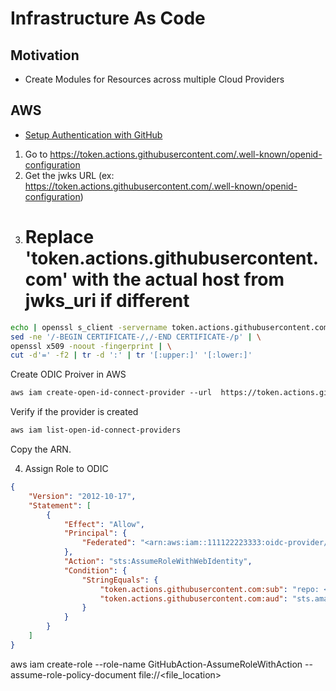 # Infrastructure As Code


## Motivation

- Create Modules for Resources across multiple Cloud Providers


## AWS


- [Setup Authentication with GitHub](https://aws.amazon.com/blogs/security/use-iam-roles-to-connect-github-actions-to-actions-in-aws/)


1. Go to https://token.actions.githubusercontent.com/.well-known/openid-configuration
2. Get the jwks URL (ex: https://token.actions.githubusercontent.com/.well-known/openid-configuration)
3. # Replace 'token.actions.githubusercontent.com' with the actual host from jwks_uri if different

```bash
echo | openssl s_client -servername token.actions.githubusercontent.com -showcerts -connect token.actions.githubusercontent.com:443 2>&1 | \
sed -ne '/-BEGIN CERTIFICATE-/,/-END CERTIFICATE-/p' | \
openssl x509 -noout -fingerprint | \
cut -d'=' -f2 | tr -d ':' | tr '[:upper:]' '[:lower:]'
```


Create ODIC Proiver in AWS

```bash
aws iam create-open-id-connect-provider ‐‐url  https://token.actions.githubusercontent.com ‐‐thumbprint-list "7560d6f40fa55195f740ee2b1b7c0b4836cbe103" ‐‐client-id-list 'sts.amazonaws.com'

```

Verify if the provider is created 

```bash
aws iam list-open-id-connect-providers
```

Copy the ARN.

4. Assign Role to ODIC



```json
{
    "Version": "2012-10-17",
    "Statement": [
        {
            "Effect": "Allow",
            "Principal": {
                "Federated": "<arn:aws:iam::111122223333:oidc-provider/token.actions.githubusercontent.com>"
            },
            "Action": "sts:AssumeRoleWithWebIdentity",
            "Condition": {
                "StringEquals": {
                    "token.actions.githubusercontent.com:sub": "repo: <aws-samples/EXAMPLEREPO>:ref:refs/heads/<ExampleBranch>",
                    "token.actions.githubusercontent.com:aud": "sts.amazonaws.com"
                }
            }
        }
    ]
}
```



aws iam create-role --role-name GitHubAction-AssumeRoleWithAction --assume-role-policy-document file://<file_location>